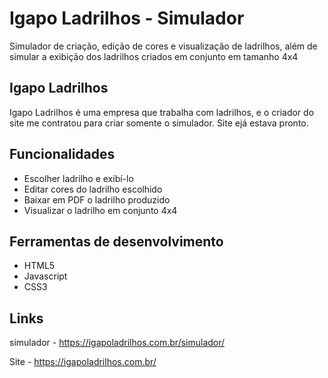 
# Igapo Ladrilhos - Simulador

Simulador de criação, edição de cores e visualização de ladrilhos, além de simular a exibição dos ladrilhos criados em conjunto em tamanho 4x4


## Igapo Ladrilhos

Igapo Ladrilhos é uma empresa que trabalha com ladrilhos, e o criador do site me contratou para criar somente o simulador. Site ejá estava pronto.
## Funcionalidades

- Escolher ladrilho e exibí-lo
- Editar cores do ladrilho escolhido
- Baixar em PDF o ladrilho produzido
- Visualizar o ladrilho em conjunto 4x4

## Ferramentas de desenvolvimento

- HTML5
- Javascript
- CSS3


## Links

simulador - https://igapoladrilhos.com.br/simulador/

Site - https://igapoladrilhos.com.br/
